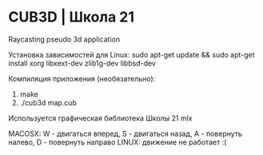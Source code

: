 # CUB3D | Школа 21

Raycasting pseudo 3d application

Установка зависимостей для Linux: sudo apt-get update && sudo apt-get install xorg libxext-dev zlib1g-dev libbsd-dev

Компиляция приложения (необязательно):
1) make
2) ./cub3d map.cub

Используется графическая библиотека Школы 21 mlx

MACOSX: W - двигаться вперед, S - двигаться назад, A - повернуть налево, D - повернуть направо
LINUX: движение не работает :(
